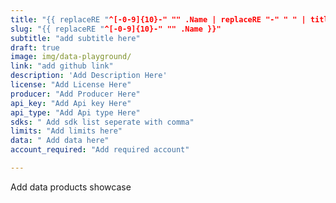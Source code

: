 ```yaml
---
title: "{{ replaceRE "^[-0-9]{10}-" "" .Name | replaceRE "-" " " | title }}"
slug: "{{ replaceRE "^[-0-9]{10}-" "" .Name }}"
subtitle: "add subtitle here" 
draft: true
image: img/data-playground/
link: "add github link"
description: 'Add Description Here'
license: "Add License Here"
producer: "Add Producer Here"
api_key: "Add Api key Here"
api_type: "Add Api type Here"
sdks: " Add sdk list seperate with comma"
limits: "Add limits here"
data: " Add data here"
account_required: "Add required account"

---
```


Add data products showcase 

